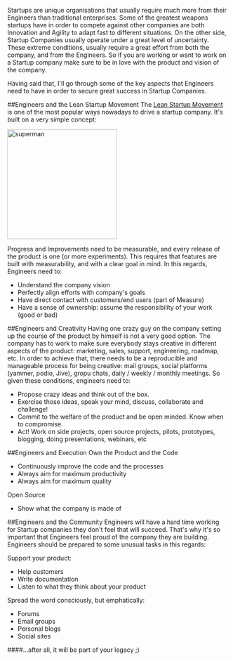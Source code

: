 Startups are unique organisations that usually require much more from their Engineers than traditional enterprises. Some of the greatest weapons startups have in order to compete against other companies are both Innovation and Agility to adapt fast to different situations. On the other side, Startup Companies usually operate under a great level of uncertainty. These extreme conditions, usually require a great effort from both the company, and from the Engineers. So if you are working or want to work on a Startup company make sure to be in love with the product and vision of the company.

Having said that, I'll go through some of the key aspects that Engineers need to have in order to secure great success in Startup Companies.

##Engineers and the Lean Startup Movement
The [Lean Startup Movement](http://theleanstartup.com/) is one of the most popular ways nowadays to drive a startup company. It's built on a very simple concept:

<img width="250" src="http://cdn.machadogj.com/uploads/2013/09/build-measure-learn.png" alt="superman">

Progress and Improvements need to be measurable, and every release of the product is one (or more experiments). This requires that features are built with measurability, and with a clear goal in mind. In this regards, Engineers need to:

- Understand the company vision
- Perfectly align efforts with company's goals
- Have direct contact with customers/end users (part of Measure)
- Have a sense of ownership: assume the responsibility of your work (good or bad)

##Engineers and Creativity
Having one crazy guy on the company setting up the course of the product by himself is not a very good option. The company has to work to make sure everybody stays creative in different aspects of the product: marketing, sales, support, engineering, roadmap, etc. In order to achieve that, there needs to be a reproducible and manageable process for being creative: mail groups, social platforms (yammer, podio, Jive), gropu chats, daily / weekly / monthly meetings. So given these conditions, engineers need to:

- Propose crazy ideas and think out of the box.
- Exercise those ideas, speak your mind, discuss, collaborate and challenge!
- Commit to the welfare of the product and be open minded. Know when to compromise.
- Act! Work on side projects, open source projects, pilots, prototypes, blogging, doing presentations, webinars, etc
 
##Engineers and Execution
Own the Product and the Code

- Continuously improve the code and the processes
- Always aim for maximum productivity
- Always aim for maximum quality

Open Source

- Show what the company is made of

##Engineers and the Community
Engineers will have a hard time working for Startup companies they don't feel that will succeed. That's why it's so important that Engineers feel proud of the company they are building. Engineers should be prepared to some unusual tasks in this regards:

Support your product:

* Help customers
* Write documentation
* Listen to what they think about your product

Spread the word consciously, but emphatically:

* Forums
* Email groups
* Personal blogs
* Social sites

####…after all, it will be part of your legacy ;)
